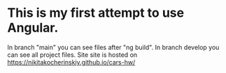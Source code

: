 # This is my first attempt to use Angular.
In branch "main" you can see files after "ng build".
In branch develop you can see all project files.
Site site is hosted on https://nikitakocherinskiy.github.io/cars-hw/
